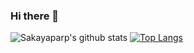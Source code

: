 ### Hi there 👋


![Sakayaparp's github stats](https://github-readme-stats.vercel.app/api?username=sakayaparp&show_icons=true) 
[![Top Langs](https://github-readme-stats.vercel.app/api/top-langs/?username=sakayaparp&layout=compact)](https://github.com/sakayaparp/sakayaparp)

<!--
**sakayaparp/sakayaparp** is a ✨ _special_ ✨ repository because its `README.md` (this file) appears on your GitHub profile.

Here are some ideas to get you started:

- 🔭 I’m currently working on ...
- 🌱 I’m currently learning ...
- 👯 I’m looking to collaborate on ...
- 🤔 I’m looking for help with ...
- 💬 Ask me about ...
- 📫 How to reach me: ...
- 😄 Pronouns: ...
- ⚡ Fun fact: ...
-->
